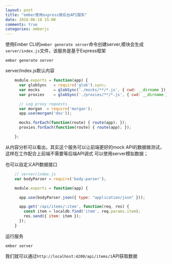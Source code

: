 ```yaml
---
layout: post
title: "ember使用express做后台API服务"
date: 2016-06-18 15:00
comments: true
categories: emberjs
---
```


使用Ember CLI的```ember generate server```命令创建server,模块会生成```server/index.js```文件，该服务是基于Express框架

    ember generate server


server/index.js默认内容

```js
    module.exports = function(app) {
      var globSync   = require('glob').sync;
      var mocks      = globSync('./mocks/**/*.js', { cwd: __dirname }).map(require);
      var proxies    = globSync('./proxies/**/*.js', { cwd: __dirname }).map(require);

      // Log proxy requests
      var morgan  = require('morgan');
      app.use(morgan('dev'));

      mocks.forEach(function(route) { route(app); });
      proxies.forEach(function(route) { route(app); });

    };
```

从内容分析可以看出，其实这个服务可以让前端更好的mock API的数据做测试，这样在工作配合上前端不需要等后端API调式
可以使用server模拟数据；

也可以自定义API数据接口

```js
    // server/index.js
    var bodyParser = require('body-parser');

    module.exports = function(app) {

      app.use(bodyParser.json({ type: "application/json" }));

      app.get('/api/items/:item', function(req, res) {
        const item = localdb.find('item', req.params.item);
        res.send({ item: item });
      });
    }
```

运行服务
    
    ember server

我们就可以通过``http://localhost:4200/api/items/1``API获取数据


